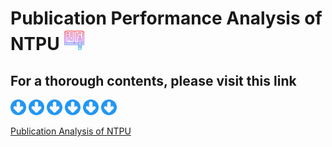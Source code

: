 <div>
    <h1> Publication Performance Analysis of NTPU </hi> 
    <img src = "https://github.com/wavelolz/Publication-Performance-Analysis/blob/main/picture/study.png" width = 34 height = 34> 
</div>

## For a thorough contents, please visit this link

<div>
    <img src = "https://github.com/wavelolz/Publication-Performance-Analysis/blob/main/picture/down-arrow%20(1).png" width = 25 height = 25>
    <img src = "https://github.com/wavelolz/Publication-Performance-Analysis/blob/main/picture/down-arrow%20(1).png" width = 25 height = 25>
    <img src = "https://github.com/wavelolz/Publication-Performance-Analysis/blob/main/picture/down-arrow%20(1).png" width = 25 height = 25>
    <img src = "https://github.com/wavelolz/Publication-Performance-Analysis/blob/main/picture/down-arrow%20(1).png" width = 25 height = 25>
    <img src = "https://github.com/wavelolz/Publication-Performance-Analysis/blob/main/picture/down-arrow%20(1).png" width = 25 height = 25>
    <img src = "https://github.com/wavelolz/Publication-Performance-Analysis/blob/main/picture/down-arrow%20(1).png" width = 25 height = 25>
</div>

<a href = "https://wavelolz.github.io/Publication-Performance-Analysis/publication%20analysis.html"> Publication Analysis of NTPU </a>
